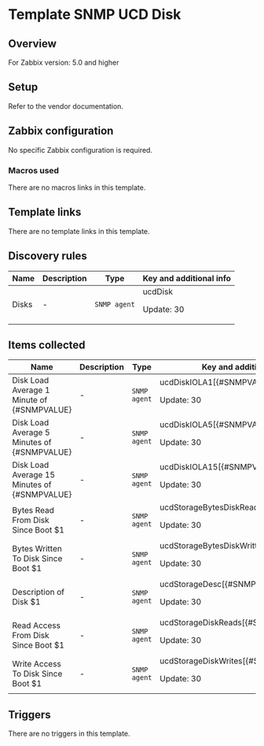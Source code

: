 # Template SNMP UCD Disk

## Overview

For Zabbix version: 5.0 and higher

## Setup

Refer to the vendor documentation.

## Zabbix configuration

No specific Zabbix configuration is required.

### Macros used

There are no macros links in this template.

## Template links

There are no template links in this template.

## Discovery rules

|Name|Description|Type|Key and additional info|
|----|-----------|----|----|
|Disks|<p>-</p>|`SNMP agent`|ucdDisk<p>Update: 30</p>|
## Items collected

|Name|Description|Type|Key and additional info|
|----|-----------|----|----|
|Disk Load Average 1 Minute of {#SNMPVALUE}|<p>-</p>|`SNMP agent`|ucdDiskIOLA1[{#SNMPVALUE}]<p>Update: 30</p>|
|Disk Load Average 5 Minutes of {#SNMPVALUE}|<p>-</p>|`SNMP agent`|ucdDiskIOLA5[{#SNMPVALUE}]<p>Update: 30</p>|
|Disk Load Average 15 Minutes of {#SNMPVALUE}|<p>-</p>|`SNMP agent`|ucdDiskIOLA15[{#SNMPVALUE}]<p>Update: 30</p>|
|Bytes Read From Disk Since Boot $1|<p>-</p>|`SNMP agent`|ucdStorageBytesDiskRead[{#SNMPVALUE}]<p>Update: 30</p>|
|Bytes Written To Disk Since Boot $1|<p>-</p>|`SNMP agent`|ucdStorageBytesDiskWritten[{#SNMPVALUE}]<p>Update: 30</p>|
|Description of Disk $1|<p>-</p>|`SNMP agent`|ucdStorageDesc[{#SNMPVALUE}]<p>Update: 30</p>|
|Read Access From Disk Since Boot $1|<p>-</p>|`SNMP agent`|ucdStorageDiskReads[{#SNMPVALUE}]<p>Update: 30</p>|
|Write Access To Disk Since Boot $1|<p>-</p>|`SNMP agent`|ucdStorageDiskWrites[{#SNMPVALUE}]<p>Update: 30</p>|
## Triggers

There are no triggers in this template.

